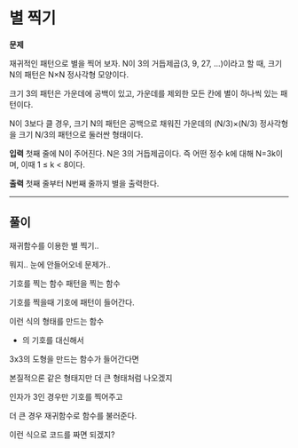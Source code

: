 # 별 찍기

**문제**

재귀적인 패턴으로 별을 찍어 보자. N이 3의 거듭제곱(3, 9, 27, ...)이라고 할 때, 크기 N의 패턴은 N×N 정사각형 모양이다.

크기 3의 패턴은 가운데에 공백이 있고, 가운데를 제외한 모든 칸에 별이 하나씩 있는 패턴이다.

N이 3보다 클 경우, 크기 N의 패턴은 공백으로 채워진 가운데의 (N/3)×(N/3) 정사각형을 크기 N/3의 패턴으로 둘러싼 형태이다.

**입력**
첫째 줄에 N이 주어진다. N은 3의 거듭제곱이다. 즉 어떤 정수 k에 대해 N=3k이며, 이때 1 ≤ k < 8이다.

**출력**
첫째 줄부터 N번째 줄까지 별을 출력한다.

---
## 풀이

재귀함수를 이용한 별 찍기..

뭐지.. 눈에 안들어오네 문제가..

기호를 찍는 함수
패턴을 찍는 함수

기호를 찍을때 기호에 패턴이 들어간다.

이런 식의 형태를 만드는 함수

* 의 기호를 대신해서

3x3의 도형을 만드는 함수가 들어간다면

본질적으론 같은 형태지만 더 큰 형태처럼 나오겠지

인자가 3인 경우만 기호를 찍어주고

더 큰 경우 재귀함수로 함수를 불러준다.

이런 식으로 코드를 짜면 되겠지?
